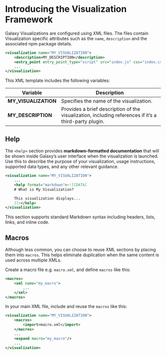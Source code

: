 # Introducing the Visualization Framework

Galaxy Visualizations are configured using XML files. The files contain Visualization specific attributes such as the `name`, `description` and the associated npm package details.

```xml
<visualization name="MY_VISUALIZATION">
    <description>MY_DESCRIPTION</description>
    <entry_point entry_point_type="script" src="index.js" css="index.css" />
    ...
</visualization>
```

This XML template includes the following variables:

| Variable | Description |
|----------|-------------|
| **MY_VISUALIZATION** | Specifies the name of the visualization. |
| **MY_DESCRIPTION** | Provides a brief description of the visualization, including references if it’s a third-party plugin. |

## Help

The `<help>` section provides **markdown-formatted documentation** that will be shown inside Galaxy’s user interface when the visualization is launched. Use this to describe the purpose of your visualization, usage instructions, supported data types, and any other relevant guidance.

```xml
<visualization name="MY_VISUALIZATION">
    ...
    <help format="markdown"><![CDATA[
    # What is My Visualization?

    This visualization displays...
    ]]></help>
</visualization>
```

This section supports standard Markdown syntax including headers, lists, links, and inline code.

## Macros

Although less common, you can choose to reuse XML sections by placing them into `macros`. This helps eliminate duplication when the same content is used across multiple XMLs.

Create a macro file e.g. `macro.xml`, and define `macros` like this:

```xml
<macros>
    <xml name="my_macro">
        ...
    </xml>
</macros>
```

In your main XML file, include and reuse the `macros` like this:

```xml
<visualization name="MY_VISUALIZATION">
    <macros>
        <import>macro.xml</import>
    </macros>
    ...
    <expand macro="my_macro"/>
    ...
</visualization>
```
